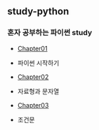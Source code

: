 ## study-python
### 혼자 공부하는 파이썬 study

* [Chapter01](chapter01)
- 파이썬 시작하기 

* [Chapter02](chapter02)
- 자료형과 문자열

* [Chapter03](chapter03)
- 조건문

